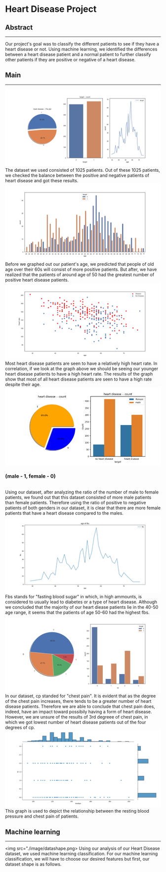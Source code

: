 # Heart Disease Project
## Abstract
----------------
Our project's goal was to classify the different patients to see if they have a heart
disease or not. Using machine learning, we identified the differences between a heart disease
patient and a normal patient to further classify other patients if they are positive or negative of a heart disease.


## Main
-----------
<img src="./image/Target.png">
The dataset we used consisted of 1025 patients. Out of these 1025 patients, 
we checked the balance between the positive and negative patients of heart disease and got these results.

<img src="./image/target_age.png">
Before we graphed out our patient's age, we predicted that people of old age over their 60s will consist of more positive patients. But after, we have realized that the patients of around age of 50 had the greatest number of positive heart disease patients. 

<img src="./image/target_heartbeat.png">
Most heart disease patients are seen to have a relatively high heart rate. In correlation, if we look at the graph above we should be seeing our younger heart disease patients to have a high heart rate. The results of the graph show that most of all heart disease patients are seen to have a high rate despite their age. 

<img src="./image/heart_count.total.png">
<h3>(male - 1, female - 0)</h3></br>
Using our dataset, after analyzing the ratio of the number of male to female patients, we found out that this dataset consisted of more male patients than female patients. Therefore using the ratio of positive to negative patients of both genders in our dataset, it is clear that there are more female patients that have a heart disease compared to the males. 
<img src="./image/age_fbs.png">
Fbs stands for "fasting blood sugar" in which, in high ammounts, is considered to usually lead to diabetes or a type of heart disease. Although we concluded that the majority of our heart diease patients lie in the 40-50 age range, it seems that the patients of age 50-60 had the highest fbs. 
 
<img src="./image/target_cp.png">
In our dataset, cp standed for "chest pain". It is evident that as the degree of the chest pain increases, there tends to be a greater number of heart disease patients. Therefore we are able to conclude that chest pain does, indeed, have an impact toward possibily having a form of heart disease. However, we are unsure of the results of 3rd degreee of chest pain, in which we got lowest number of heart disease patients out of the four degrees of cp. 
 
<img src="./image/trestbps_cp.png">
This graph is used to depict the relationship between the resting blood pressure and chest pain of patients. 


## Machine learning 
----------------------------------
<img src="./image/datashape.png>
Using our analysis of our Heart Disease dataset, we used machine learning classification. For our machine learning classification, 
we will have to choose our desired features but first, our dataset shape is as follows. 

